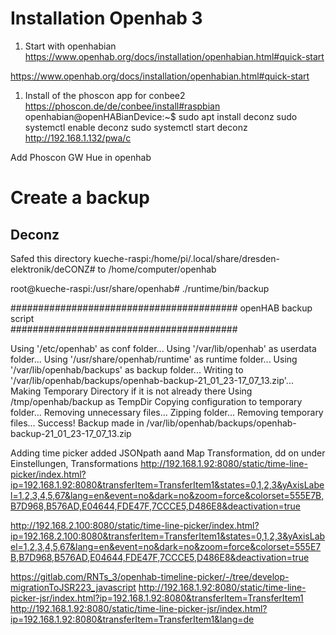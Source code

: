 # Installation Openhab 3

1. Start with openhabian
   https://www.openhab.org/docs/installation/openhabian.html#quick-start

https://www.openhab.org/docs/installation/openhabian.html#quick-start

1. Install of the phoscon app for conbee2
https://phoscon.de/de/conbee/install#raspbian
openhabian@openHABianDevice:~$ sudo apt install deconz
sudo systemctl enable deconz
sudo systemctl start deconz
http://192.168.1.132/pwa/c


Add Phoscon GW Hue in openhab

# Create a backup
## Deconz
Safed this directory kueche-raspi:/home/pi/.local/share/dresden-elektronik/deCONZ#
to /home/computer/openhab

root@kueche-raspi:/usr/share/openhab# ./runtime/bin/backup 
                                         
#########################################
          openHAB backup script          
#########################################
                                         
Using '/etc/openhab' as conf folder...
Using '/var/lib/openhab' as userdata folder...
Using '/usr/share/openhab/runtime' as runtime folder...
Using '/var/lib/openhab/backups' as backup folder...
Writing to '/var/lib/openhab/backups/openhab-backup-21_01_23-17_07_13.zip'...
Making Temporary Directory if it is not already there
Using /tmp/openhab/backup as TempDir
Copying configuration to temporary folder...
Removing unnecessary files...
Zipping folder...
Removing temporary files...
Success! Backup made in /var/lib/openhab/backups/openhab-backup-21_01_23-17_07_13.zip

Adding time picker
added JSONpath aand Map Transformation, dd on under Einstellungen, Transformations
http://192.168.1.92:8080/static/time-line-picker/index.html?ip=192.168.1.92:8080&transferItem=TransferItem1&states=0,1,2,3&yAxisLabel=1,2,3,4,5,67&lang=en&event=no&dark=no&zoom=force&colorset=555E7B,B7D968,B576AD,E04644,FDE47F,7CCCE5,D486E8&deactivation=true

http://192.168.2.100:8080/static/time-line-picker/index.html?ip=192.168.2.100:8080&transferItem=TransferItem1&states=0,1,2,3&yAxisLabel=1,2,3,4,5,67&lang=en&event=no&dark=no&zoom=force&colorset=555E7B,B7D968,B576AD,E04644,FDE47F,7CCCE5,D486E8&deactivation=true

https://gitlab.com/RNTs_3/openhab-timeline-picker/-/tree/develop-migrationToJSR223_javascript
http://192.168.1.92:8080/static/time-line-picker-jsr/index.html?ip=192.168.1.92:8080&transferItem=TransferItem1
http://192.168.1.92:8080/static/time-line-picker-jsr/index.html?ip=192.168.1.92:8080&transferItem=TransferItem1&lang=de